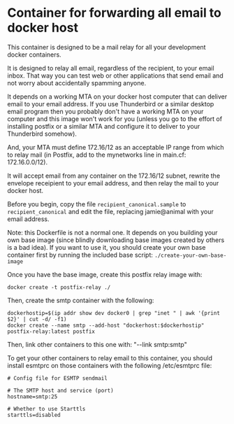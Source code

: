 # Container for forwarding all email to docker host #

This container is designed to be a mail relay for all your development docker
containers. 

It is designed to relay all email, regardless of the recipient, to your email
inbox. That way you can test web or other applications that send email and not
worry about accidentally spamming anyone.

It depends on a working MTA on your docker host computer that can deliver email
to your email address. If you use Thunderbird or a similar desktop email
program then you probably don't have a working MTA on your computer and this
image won't work for you (unless you go to the effort of installing postfix or
a similar MTA and configure it to deliver to your Thunderbird somehow). 

And, your MTA must define 172.16/12 as an acceptable IP range from which to
relay mail (in Postfix, add to the mynetworks line in main.cf: 172.16.0.0/12).

It will accept email from any container on the 172.16/12 subnet, rewrite the
envelope receipient to your email address, and then relay the mail to your
docker host.

Before you begin, copy the file `recipient_canonical.sample` to
`recipient_canonical` and edit the file, replacing jamie@animal with your email
address.

Note: this Dockerfile is not a normal one. It depends on you building your own
base image (since blindly downloading base images created by others is a bad
idea).  If you want to use it, you should create your own base container first
by running the included base script: `./create-your-own-base-image`

Once you have the base image, create this postfix relay image with:

```docker create -t postfix-relay ./```

Then, create the smtp container with the following:

```
dockerhostip=$(ip addr show dev docker0 | grep "inet " | awk '{print $2}' | cut -d/ -f1)
docker create --name smtp --add-host "dockerhost:$dockerhostip" postfix-relay:latest postfix
```

Then, link other containers to this one with: "--link smtp:smtp"

To get your other containers to relay email to this container, you should
install esmtprc on those containers with the following /etc/esmtprc file:

```
# Config file for ESMTP sendmail

# The SMTP host and service (port)
hostname=smtp:25

# Whether to use Starttls
starttls=disabled
```
